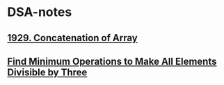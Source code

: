 # DSA-notes

## [1929. Concatenation of Array](./JAVA/ArrayProblems/Problem1.md)
## [Find Minimum Operations to Make All Elements Divisible by Three](./JAVA/ArrayProblems/Problem2.md)
